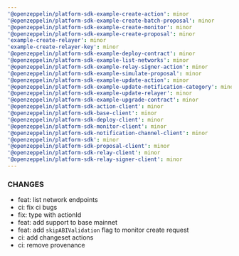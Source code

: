 ```yaml
---
'@openzeppelin/platform-sdk-example-create-action': minor
'@openzeppelin/platform-sdk-example-create-batch-proposal': minor
'@openzeppelin/platform-sdk-example-create-monitor': minor
'@openzeppelin/platform-sdk-example-create-proposal': minor
'example-create-relayer': minor
'example-create-relayer-key': minor
'@openzeppelin/platform-sdk-example-deploy-contract': minor
'@openzeppelin/platform-sdk-example-list-networks': minor
'@openzeppelin/platform-sdk-example-relay-signer-action': minor
'@openzeppelin/platform-sdk-example-simulate-proposal': minor
'@openzeppelin/platform-sdk-example-update-action': minor
'@openzeppelin/platform-sdk-example-update-notification-category': minor
'@openzeppelin/platform-sdk-example-update-relayer': minor
'@openzeppelin/platform-sdk-example-upgrade-contract': minor
'@openzeppelin/platform-sdk-action-client': minor
'@openzeppelin/platform-sdk-base-client': minor
'@openzeppelin/platform-sdk-deploy-client': minor
'@openzeppelin/platform-sdk-monitor-client': minor
'@openzeppelin/platform-sdk-notification-channel-client': minor
'@openzeppelin/platform-sdk': minor
'@openzeppelin/platform-sdk-proposal-client': minor
'@openzeppelin/platform-sdk-relay-client': minor
'@openzeppelin/platform-sdk-relay-signer-client': minor
---
```


### CHANGES

- feat: list network endpoints
- ci: fix ci bugs
- fix: type with actionId
- feat: add support to base mainnet
- feat: add `skipABIValidation` flag to monitor create request
- ci: add changeset actions
- ci: remove provenance
